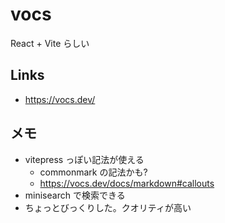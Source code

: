 # vocs
React + Vite らしい

## Links
- https://vocs.dev/

## メモ
- vitepress っぽい記法が使える
  - commonmark の記法かも?
  - https://vocs.dev/docs/markdown#callouts
- minisearch で検索できる
- ちょっとびっくりした。クオリティが高い
